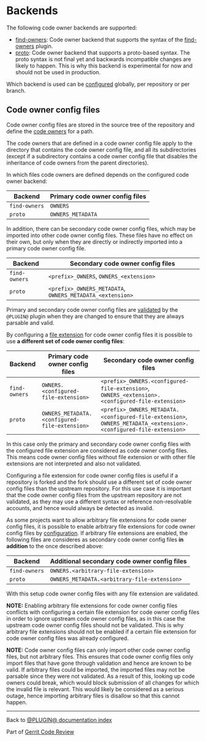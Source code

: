 # Backends

The following code owner backends are supported:

* [find-owners](backend-find-owners.html):
  Code owner backend that supports the syntax of the
  [find-owners](https://gerrit-review.googlesource.com/admin/repos/plugins/find-owners)
  plugin.
* [proto](backend-proto.html):
  Code owner backend that supports a proto-based syntax. The proto syntax is not
  final yet and backwards incompatible changes are likely to happen. This is why
  this backend is experimental for now and should not be used in production.

Which backend is used can be
[configured](setup-guide.html#configureCodeOwnersBackend) globally, per
repository or per branch.

## <a id="codeOwnerConfigFiles">Code owner config files

Code owner config files are stored in the source tree of the repository and
define the [code owners](user-guide.html#codeOwners) for a path.

The code owners that are defined in a code owner config file apply to the
directory that contains the code owner config file, and all its subdirectories
(except if a subdirectory contains a code owner config file that disables the
inheritance of code owners from the parent directories).

In which files code owners are defined depends on the configured code owner
backend:

| Backend       | Primary code owner config files |
| ------------- | ------------------------------- |
| `find-owners` | `OWNERS`                        |
| `proto`       | `OWNERS_METADATA`               |

In addition, there can be secondary code owner config files, which may be
imported into other code owner config files. These files have no effect on their
own, but only when they are directly or indirectly imported into a primary code
owner config file.

| Backend       | Secondary code owner config files                         |
| ------------- | --------------------------------------------------------- |
| `find-owners` | `<prefix>_OWNERS`, `OWNERS_<extension>`                   |
| `proto`       | `<prefix>_OWNERS_METADATA`, `OWNERS_METADATA_<extension>` |

Primary and secondary code owner config files are [validated](validation.html)
by the `@PLUGIN@` plugin when they are changed to ensure that they are always
parsable and valid.

By configuring a [file extension](config.html#codeOwnersFileExtension) for code
owner config files it is possible to use **a different set of code owner config
files**:

| Backend       | Primary code owner config files | Secondary code owner config files |
| ------------- | ------------------------------- | --------------------------------- |
| `find-owners` | `OWNERS.<configured-file-extension>` | `<prefix>_OWNERS.<configured-file-extension>`, `OWNERS_<extension>.<configured-file-extension>` |
| `proto`       | `OWNERS_METADATA.<configured-file-extension>` | `<prefix>_OWNERS_METADATA.<configured-file-extension>`, `OWNERS_METADATA_<extension>.<configured-file-extension>` |

In this case only the primary and secondary code owner config files with the
configured file extension are considered as code owner config files. This means
code owner config files without file extension or with other file extensions are
not interpreted and also not validated.

Configuring a file extension for code owner config files is useful if a
repository is forked and the fork should use a different set of code owner
config files than the upstream repository. For this use case it is important
that the code owner config files from the upstream repository are not validated,
as they may use a different syntax or reference non-resolvable accounts, and
hence would always be detected as invalid.

As some projects want to allow arbitrary file extensions for code owner config
files, it is possible to enable arbitrary file extensions for code owner config
files by [configuration](config.html#codeOwnersEnableCodeOwnerConfigFilesWithFileExtensions).
If arbitrary file extensions are enabled, the following files are consideres as
secondary code owner config files **in addition** to the once described above:

| Backend       | Additional secondary code owner config files              |
| ------------- | --------------------------------------------------------- |
| `find-owners` | `OWNERS.<arbitrary-file-extension>`                       |
| `proto`       | `OWNERS_METADATA.<arbitrary-file-extension>`              |

With this setup code owner config files with any file extension are validated.

**NOTE:** Enabling arbitrary file extensions for code owner config files
conflicts with configuring a certain file extension for code owner config files
in order to ignore upstream code owner config files, as in this case the
upstream code owner config files should not be validated. This is why arbitrary
file extensions should not be enabled if a certain file extension for code owner
config files was already configured.

**NOTE:** Code owner config files can only import other code owner config files,
but not arbitrary files. This ensures that code owner config files only import
files that have gone through validation and hence are known to be valid. If
arbitrary files could be imported, the imported files may not be parsable since
they were not validated. As a result of this, looking up code owners could
break, which would block submission of all changes for which the invalid file is
relevant. This would likely be considered as a serious outage, hence importing
arbitrary files is disallow so that this cannot happen.

---

Back to [@PLUGIN@ documentation index](index.html)

Part of [Gerrit Code Review](../../../Documentation/index.html)
